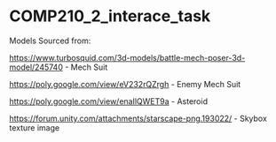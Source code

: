 # COMP210_2_interace_task


Models Sourced from:

https://www.turbosquid.com/3d-models/battle-mech-poser-3d-model/245740 - Mech Suit 

https://poly.google.com/view/eV232rQZrgh - Enemy Mech Suit 

https://poly.google.com/view/enaIlQWET9a - Asteroid 

https://forum.unity.com/attachments/starscape-png.193022/ - Skybox texture image
